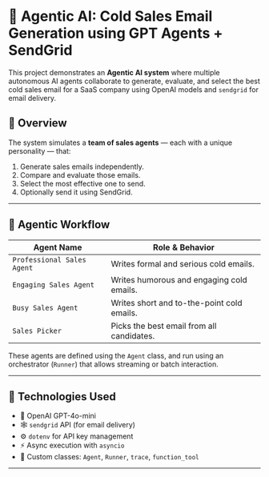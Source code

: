 # 🤖 Agentic AI: Cold Sales Email Generation using GPT Agents + SendGrid

This project demonstrates an **Agentic AI system** where multiple autonomous AI agents collaborate to generate, evaluate, and select the best cold sales email for a SaaS company using OpenAI models and `sendgrid` for email delivery.

## 🚀 Overview

The system simulates a **team of sales agents** — each with a unique personality — that:
1. Generate sales emails independently.
2. Compare and evaluate those emails.
3. Select the most effective one to send.
4. Optionally send it using SendGrid.

---

## 👥 Agentic Workflow

| Agent Name                | Role & Behavior |
|--------------------------|------------------|
| `Professional Sales Agent` | Writes formal and serious cold emails. |
| `Engaging Sales Agent`     | Writes humorous and engaging cold emails. |
| `Busy Sales Agent`         | Writes short and to-the-point cold emails. |
| `Sales Picker`             | Picks the best email from all candidates. |

These agents are defined using the `Agent` class, and run using an orchestrator (`Runner`) that allows streaming or batch interaction.

---

## 🧱 Technologies Used

- 🧠 OpenAI GPT-4o-mini
- 🕸️ `sendgrid` API (for email delivery)
- ⚙️ `dotenv` for API key management
- ⚡ Async execution with `asyncio`
- 📜 Custom classes: `Agent`, `Runner`, `trace`, `function_tool`

---
